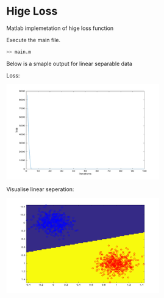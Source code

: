 # Hige Loss 

Matlab implemetation of hige loss function

Execute the main file. 
```sh
>> main.m
```

Below is a smaple output for linear separable data


Loss:


<img src="loss.png" width="400" height="250" />

Visualise linear seperation:


<img src="vs.png" width="400" height="250" />
